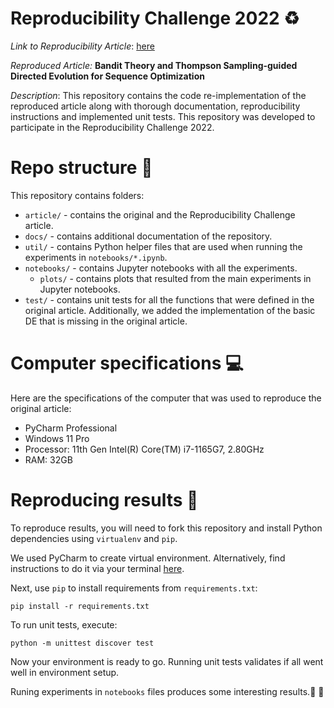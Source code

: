 # Reproducibility Challenge 2022 :recycle:

*Link to Reproducibility Article*: [here](./article/Reproducibility_Challenge_2022.pdf)

*Reproduced Article:* **Bandit Theory and Thompson Sampling-guided Directed Evolution for Sequence Optimization**

*Description*: This repository contains the code re-implementation of the reproduced article along with thorough
documentation, reproducibility instructions and implemented unit tests. This repository was developed to participate in
the Reproducibility Challenge 2022.

# Repo structure :blue_book:

This repository contains folders:

* ```article/``` - contains the original and the Reproducibility Challenge article.
* ```docs/``` - contains additional documentation of the repository.
* ```util/``` - contains Python helper files that are used when running the experiments in `notebooks/*.ipynb`.
* ```notebooks/``` - contains Jupyter notebooks with all the experiments.
  * ```plots/``` - contains plots that resulted from the main experiments in Jupyter notebooks.
* ```test/``` - contains unit tests for all the functions that were defined in the original article. Additionally, we
  added the implementation of the basic DE that is missing in the original article.

# Computer specifications :computer:

Here are the specifications of the computer that was used to reproduce the original article:

- PyCharm Professional
- Windows 11 Pro
- Processor: 11th Gen Intel(R) Core(TM) i7-1165G7, 2.80GHz
- RAM: 32GB

# Reproducing results :snake:

To reproduce results, you will need to fork this repository and install Python dependencies using `virtualenv`
and `pip`.

We used PyCharm to create virtual environment. Alternatively, find instructions to do it via your
terminal [here](https://docs.python.org/3/library/venv.html).

Next, use `pip` to install requirements from `requirements.txt`:

```
pip install -r requirements.txt
```

To run unit tests, execute:

```
python -m unittest discover test
```

Now your environment is ready to go. Running unit tests validates if all went well in environment setup.

Runing experiments in `notebooks` files produces some interesting results.:partying_face: :clinking_glasses:
